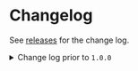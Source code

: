 # Changelog

See [releases](https://github.com/zhouzi/graphql-codegen-factories/releases) for the change log.

<details>
 <summary>Change log prior to <code>1.0.0<code></summary>

## 0.0.10 - 2021-04-08

### Added

- Add support for interfaces default value generation

## 0.0.9 - 2021-04-06

### Added

- Add support for unions default value generation

## 0.0.8 - 2021-01-20

### Fixed

- Fix default value generation for enums that contain an underscore in their name
</details>
